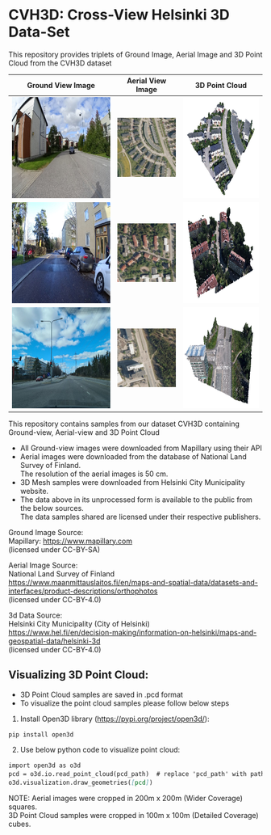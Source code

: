 # CVH3D: Cross-View Helsinki 3D Data-Set

This repository provides triplets of Ground Image, Aerial Image and 3D Point Cloud from the CVH3D dataset


| Ground View Image | Aerial View Image | 3D Point Cloud |
|:--:|:--:|:--:|
|<img src="/CVH3D/111140337709579/111140337709579.jpg" alt="drawing" height="200"/> |<img src="/CVH3D/111140337709579/111140337709579_sat.jpg" alt="drawing" width="200"/> |<img src="/CVH3D/111140337709579/111140337709579_3D.png" alt="drawing" height="200"/>|
|<img src="/CVH3D/123411749771731/123411749771731.jpg" alt="drawing" height="200"/> |<img src="/CVH3D/123411749771731/123411749771731_sat.jpg" alt="drawing" width="200"/> |<img src="/CVH3D/123411749771731/123411749771731_3D.png" alt="drawing" height="200"/>|
|<img src="/CVH3D/137963591694074/137963591694074.jpg" alt="drawing" height="200"/> |<img src="/CVH3D/137963591694074/137963591694074_sat.jpg" alt="drawing" width="200"/> |<img src="/CVH3D/137963591694074/137963591694074_3D.png" alt="drawing" height="200"/>|



This repository contains samples from our dataset CVH3D containing Ground-view, Aerial-view and 3D Point Cloud<br>
- All Ground-view images were downloaded from Mapillary using their API<br>
- Aerial images were downloaded from the database of National Land Survey of Finland.<br> The resolution of the aerial images is 50 cm.<br>
- 3D Mesh samples were downloaded from Helsinki City Municipality website.<br>
- The data above in its unprocessed form is available to the public from the below sources. <br> The data samples shared are licensed under their respective publishers.<br>

Ground Image Source:<br>
Mapillary: https://www.mapillary.com<br>
(licensed under CC-BY-SA)<br>
 
Aerial Image Source:<br>
National Land Survey of Finland<br>
https://www.maanmittauslaitos.fi/en/maps-and-spatial-data/datasets-and-interfaces/product-descriptions/orthophotos<br>
(licensed under CC-BY-4.0)<br>
 
3d Data Source:<br>
Helsinki City Municipality (City of Helsinki)<br>
https://www.hel.fi/en/decision-making/information-on-helsinki/maps-and-geospatial-data/helsinki-3d<br>
(licensed under CC-BY-4.0)<br>


## Visualizing 3D Point Cloud:
- 3D Point Cloud samples are saved in .pcd format
- To visualize the point cloud samples please follow below steps
  
1. Install Open3D library (https://pypi.org/project/open3d/):
```markdown
pip install open3d
 ```
2. Use below python code to visualize point cloud:
 
```markdown
import open3d as o3d
pcd = o3d.io.read_point_cloud(pcd_path)  # replace 'pcd_path' with path to the pcd sample
o3d.visualization.draw_geometries([pcd])
```

NOTE: Aerial images were cropped in 200m x 200m (Wider Coverage) squares.<br>3D Point Cloud samples were cropped in 100m x 100m (Detailed Coverage) cubes. 

